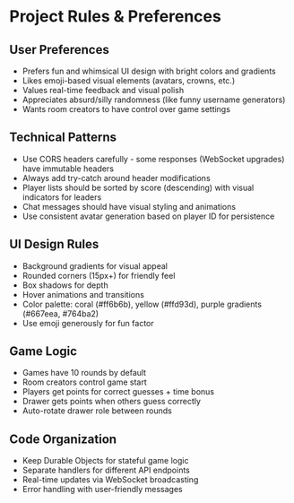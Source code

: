 # Project Rules & Preferences

## User Preferences
- Prefers fun and whimsical UI design with bright colors and gradients
- Likes emoji-based visual elements (avatars, crowns, etc.)
- Values real-time feedback and visual polish
- Appreciates absurd/silly randomness (like funny username generators)
- Wants room creators to have control over game settings

## Technical Patterns
- Use CORS headers carefully - some responses (WebSocket upgrades) have immutable headers
- Always add try-catch around header modifications
- Player lists should be sorted by score (descending) with visual indicators for leaders
- Chat messages should have visual styling and animations
- Use consistent avatar generation based on player ID for persistence

## UI Design Rules
- Background gradients for visual appeal
- Rounded corners (15px+) for friendly feel  
- Box shadows for depth
- Hover animations and transitions
- Color palette: coral (#ff6b6b), yellow (#ffd93d), purple gradients (#667eea, #764ba2)
- Use emoji generously for fun factor

## Game Logic
- Games have 10 rounds by default
- Room creators control game start
- Players get points for correct guesses + time bonus
- Drawer gets points when others guess correctly
- Auto-rotate drawer role between rounds

## Code Organization
- Keep Durable Objects for stateful game logic
- Separate handlers for different API endpoints  
- Real-time updates via WebSocket broadcasting
- Error handling with user-friendly messages